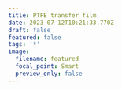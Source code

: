 ```yaml
---
title: PTFE transfer film
date: 2023-07-12T10:21:33.770Z
draft: false
featured: false
tags: '*'
image:
  filename: featured
  focal_point: Smart
  preview_only: false
---
```


